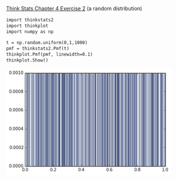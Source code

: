 [Think Stats Chapter 4 Exercise 2](http://greenteapress.com/thinkstats2/html/thinkstats2005.html#toc41) (a random distribution)

```
import thinkstats2
import thinkplot
import numpy as np
```

```
t = np.random.uniform(0,1,1000)
pmf = thinkstats2.Pmf(t)
thinkplot.Pmf(pmf, linewidth=0.1)
thinkplot.Show()
```

<img src="https://github.com/hvsarma/dsp/blob/master/img/ch04.ex02.png" title="Uniform random distribution" width="450" style="float: left;" />
